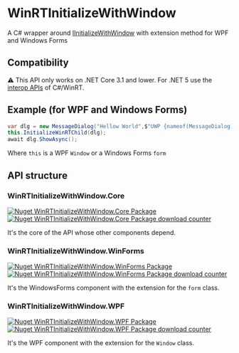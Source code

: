 # WinRTInitializeWithWindow
A C# wrapper around  [IInitializeWithWindow](https://docs.microsoft.com/windows/win32/api/shobjidl_core/nn-shobjidl_core-iinitializewithwindow) with extension method for WPF and Windows Forms

## Compatibility
⚠️ This API only works on .NET Core 3.1 and lower.
For .NET 5 use the [interop APIs](https://docs.microsoft.com/windows/apps/desktop/modernize/winrt-com-interop-csharp) of C#/WinRT.

## Example (for WPF and Windows Forms)
```csharp
var dlg = new MessageDialog("Hellow World",$"UWP {nameof(MessageDialog)}") ;
this.InitializeWinRTChild(dlg);
await dlg.ShowAsync();
```
Where `this` is a WPF `Window` or a Windows Forms `form`
## API structure
### WinRTInitializeWithWindow.Core
[![Nuget WinRTInitializeWithWindow.Core Package](https://img.shields.io/nuget/v/WinRTInitializeWithWindow.Core)](https://www.nuget.org/packages/WinRTInitializeWithWindow.Core/) [![Nuget WinRTInitializeWithWindow.Core Package download counter](https://img.shields.io/nuget/dt/WinRTInitializeWithWindow.Core)](https://www.nuget.org/packages/WinRTInitializeWithWindow.Core/)

It's the core of the API whose other components depend.
### WinRTInitializeWithWindow.WinForms
[![Nuget WinRTInitializeWithWindow.WinForms Package](https://img.shields.io/nuget/v/WinRTInitializeWithWindow.WinForms)](https://www.nuget.org/packages/WinRTInitializeWithWindow.WinForms/) [![Nuget WinRTInitializeWithWindow.WinForms Package download counter](https://img.shields.io/nuget/dt/WinRTInitializeWithWindow.WinForms)](https://www.nuget.org/packages/WinRTInitializeWithWindow.WinForms/)

It's the WindowsForms component with the extension for the `form` class.
### WinRTInitializeWithWindow.WPF
[![Nuget WinRTInitializeWithWindow.WPF Package](https://img.shields.io/nuget/v/WinRTInitializeWithWindow.WPF)](https://www.nuget.org/packages/WinRTInitializeWithWindow.WPF/) [![Nuget WinRTInitializeWithWindow.WPF Package download counter](https://img.shields.io/nuget/dt/WinRTInitializeWithWindow.WPF)](https://www.nuget.org/packages/WinRTInitializeWithWindow.WPF/)

It's the WPF component with the extension for the `Window` class.
